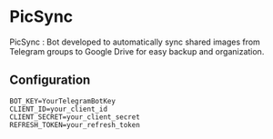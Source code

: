 # PicSync

PicSync : Bot developed to automatically sync shared images from Telegram groups to Google Drive for easy backup and organization.

## Configuration

```plaintext
BOT_KEY=YourTelegramBotKey
CLIENT_ID=your_client_id
CLIENT_SECRET=your_client_secret
REFRESH_TOKEN=your_refresh_token

